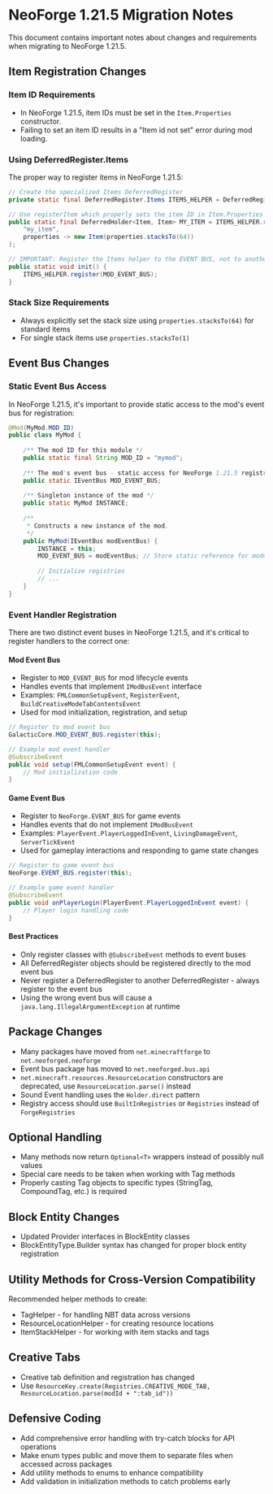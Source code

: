 # NeoForge 1.21.5 Migration Notes

This document contains important notes about changes and requirements when migrating to NeoForge 1.21.5.

## Item Registration Changes

### Item ID Requirements

- In NeoForge 1.21.5, item IDs must be set in the `Item.Properties` constructor.
- Failing to set an item ID results in a "Item id not set" error during mod loading.

### Using DeferredRegister.Items

The proper way to register items in NeoForge 1.21.5:

```java
// Create the specialized Items DeferredRegister
private static final DeferredRegister.Items ITEMS_HELPER = DeferredRegister.createItems(MOD_ID);

// Use registerItem which properly sets the item ID in Item.Properties
public static final DeferredHolder<Item, Item> MY_ITEM = ITEMS_HELPER.registerItem(
    "my_item", 
    properties -> new Item(properties.stacksTo(64))
);

// IMPORTANT: Register the Items helper to the EVENT BUS, not to another DeferredRegister
public static void init() {
    ITEMS_HELPER.register(MOD_EVENT_BUS); 
}
```

### Stack Size Requirements

- Always explicitly set the stack size using `properties.stacksTo(64)` for standard items
- For single stack items use `properties.stacksTo(1)`

## Event Bus Changes

### Static Event Bus Access

In NeoForge 1.21.5, it's important to provide static access to the mod's event bus for registration:

```java
@Mod(MyMod.MOD_ID)
public class MyMod {
    
    /** The mod ID for this module */
    public static final String MOD_ID = "mymod";
    
    /** The mod's event bus - static access for NeoForge 1.21.5 registration */
    public static IEventBus MOD_EVENT_BUS;
    
    /** Singleton instance of the mod */
    public static MyMod INSTANCE;
    
    /**
     * Constructs a new instance of the mod.
     */
    public MyMod(IEventBus modEventBus) {
        INSTANCE = this;
        MOD_EVENT_BUS = modEventBus; // Store static reference for module registration
        
        // Initialize registries
        // ...
    }
}
```

### Event Handler Registration

There are two distinct event buses in NeoForge 1.21.5, and it's critical to register handlers to the correct one:

#### Mod Event Bus

- Register to `MOD_EVENT_BUS` for mod lifecycle events
- Handles events that implement `IModBusEvent` interface
- Examples: `FMLCommonSetupEvent`, `RegisterEvent`, `BuildCreativeModeTabContentsEvent`
- Used for mod initialization, registration, and setup

```java
// Register to mod event bus
GalacticCore.MOD_EVENT_BUS.register(this);

// Example mod event handler
@SubscribeEvent
public void setup(FMLCommonSetupEvent event) {
    // Mod initialization code
}
```

#### Game Event Bus

- Register to `NeoForge.EVENT_BUS` for game events
- Handles events that do not implement `IModBusEvent`
- Examples: `PlayerEvent.PlayerLoggedInEvent`, `LivingDamageEvent`, `ServerTickEvent`
- Used for gameplay interactions and responding to game state changes

```java
// Register to game event bus
NeoForge.EVENT_BUS.register(this);

// Example game event handler
@SubscribeEvent
public void onPlayerLogin(PlayerEvent.PlayerLoggedInEvent event) {
    // Player login handling code
}
```

#### Best Practices

- Only register classes with `@SubscribeEvent` methods to event buses
- All DeferredRegister objects should be registered directly to the mod event bus
- Never register a DeferredRegister to another DeferredRegister - always register to the event bus
- Using the wrong event bus will cause a `java.lang.IllegalArgumentException` at runtime

## Package Changes

- Many packages have moved from `net.minecraftforge` to `net.neoforged.neoforge`
- Event bus package has moved to `net.neoforged.bus.api`
- `net.minecraft.resources.ResourceLocation` constructors are deprecated, use `ResourceLocation.parse()` instead
- Sound Event handling uses the `Holder.direct` pattern
- Registry access should use `BuiltInRegistries` or `Registries` instead of `ForgeRegistries`

## Optional Handling

- Many methods now return `Optional<T>` wrappers instead of possibly null values
- Special care needs to be taken when working with Tag methods
- Properly casting Tag objects to specific types (StringTag, CompoundTag, etc.) is required

## Block Entity Changes

- Updated Provider interfaces in BlockEntity classes
- BlockEntityType.Builder syntax has changed for proper block entity registration

## Utility Methods for Cross-Version Compatibility

Recommended helper methods to create:
- TagHelper - for handling NBT data across versions
- ResourceLocationHelper - for creating resource locations
- ItemStackHelper - for working with item stacks and tags

## Creative Tabs

- Creative tab definition and registration has changed
- Use `ResourceKey.create(Registries.CREATIVE_MODE_TAB, ResourceLocation.parse(modId + ":tab_id"))`

## Defensive Coding

- Add comprehensive error handling with try-catch blocks for API operations
- Make enum types public and move them to separate files when accessed across packages
- Add utility methods to enums to enhance compatibility
- Add validation in initialization methods to catch problems early